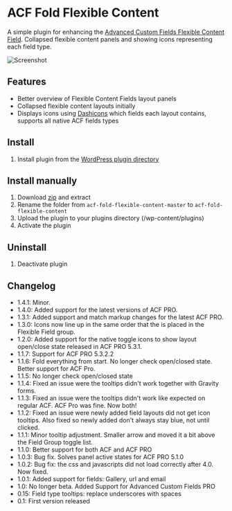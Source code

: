 # ACF Fold Flexible Content

A simple plugin for enhancing the [Advanced Custom Fields Flexible Content Field](http://www.advancedcustomfields.com/add-ons/flexible-content-field/). Collapsed flexible content panels and showing icons representing each field type.

![Screenshot](https://raw.github.com/urre/acf-fold-flexible/master/screenshot-1.png)

## Features
+ Better overview of Flexible Content Fields layout panels
+ Collapsed flexible content layouts initially
+ Displays icons using [Dashicons](http://melchoyce.github.io/dashicons) which fields each layout contains, supports all native ACF fields types

## Install
1. Install plugin from the [WordPress plugin directory](http://wordpress.org/plugins/acf-fold-flexible-content/)

## Install manually
1. Download [zip](https://github.com/urre/acf-fold-flexible/archive/master.zip) and extract
2. Rename the folder from `acf-fold-flexible-content-master` to `acf-fold-flexible-content`
3. Upload the plugin to your plugins directory (/wp-content/plugins)
4. Activate the plugin

## Uninstall
1. Deactivate plugin

## Changelog
+ 1.4.1: Minor.
+ 1.4.0: Added support for the latest versions of ACF PRO.
+ 1.3.1: Added support and match markup changes for the latest ACF PRO.
+ 1.3.0: Icons now line up in the same order that the is placed in the Flexible Field group.
+ 1.2.0: Added support for the native toggle icons to show layout open/close state released in ACF PRO 5.3.1.
+ 1.1.7: Support for ACF PRO 5.3.2.2
+ 1.1.6: Fold everything from start. No longer check open/closed state. Better support for ACF Pro.
+ 1.1.5: No longer check open/closed state
+ 1.1.4: Fixed an issue were the tooltips didn't work together with Gravity forms.
+ 1.1.3: Fixed an issue were the tooltips didn't work like expected on regular ACF. ACF Pro was fine. Now both!
+ 1.1.2: Fixed an issue were newly added field layouts did not get icon tooltips. Also fixed so newly added don't always stay blue, not until clicked.
+ 1.1.1: Minor tooltip adjustment. Smaller arrow and moved it a bit above the Field Group toggle list.
+ 1.1.0: Better support for both ACF and ACF PRO
+ 1.0.3: Bug fix. Solves panel active states for ACF PRO 5.1.0
+ 1.0.2: Bug fix: the css and javascripts did not load correctly after 4.0. Now fixed.
+ 1.0.1: Added support for fields: Gallery, url and email
+ 1.0: No longer beta. Added Support for Advanced Custom Fields PRO
+ 0.15: Field type tooltips: replace underscores with spaces
+ 0.1: First version released